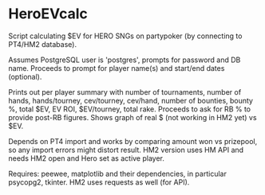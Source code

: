 # HeroEVcalc
Script calculating $EV for HERO SNGs on partypoker (by connecting to PT4/HM2 database).

Assumes PostgreSQL user is 'postgres', prompts for password and DB name.
Proceeds to prompt for player name(s) and start/end dates (optional).

Prints out per player summary with number of tournaments, number of hands, hands/tourney, cev/tourney, cev/hand, number of bounties, bounty %, total $EV, EV ROI, $EV/tourney, total rake.
Proceeds to ask for RB % to provide post-RB figures. Shows graph of real $ (not working in HM2 yet) vs $EV.

Depends on PT4 import and works by comparing amount won vs prizepool, so any import errors might distort result. HM2 version uses HM API and needs HM2 open and Hero set as active player.

Requires: peewee, matplotlib and their dependencies, in particular psycopg2, tkinter. HM2 uses requests as well (for API).
